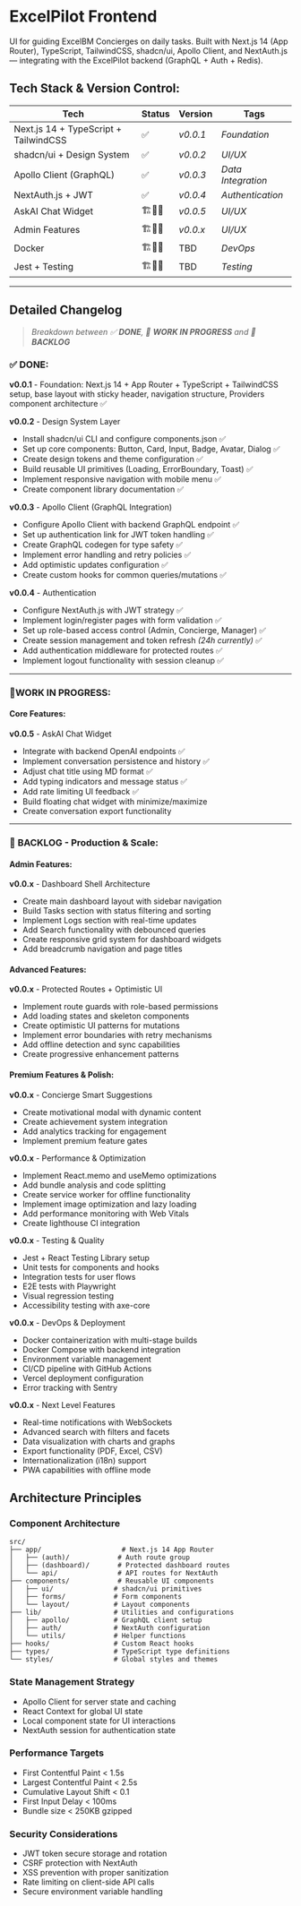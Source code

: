 # ExcelPilot Frontend

UI for guiding ExcelBM Concierges on daily tasks. Built with Next.js 14 (App Router), TypeScript, TailwindCSS, shadcn/ui, Apollo Client, and NextAuth.js — integrating with the ExcelPilot backend (GraphQL + Auth + Redis).

## Tech Stack & Version Control:
| Tech | Status | Version | Tags |
| --- | --- | --- | --- |
| Next.js 14 + TypeScript + TailwindCSS | ✅ | _v0.0.1_ | _Foundation_ |
| shadcn/ui + Design System | ✅ | _v0.0.2_ | _UI/UX_ |
| Apollo Client (GraphQL) | ✅ | _v0.0.3_ | _Data Integration_ |
| NextAuth.js + JWT | ✅ | _v0.0.4_ | _Authentication_ |
| AskAI Chat Widget | 🏗️🧱🔨 | _v0.0.5_ | _UI/UX_ |
| Admin Features | 🏗️🧱🔨 | _v0.0.x_ | _UI/UX_ |
| Docker | 🏗️🧱🔨 | TBD | _DevOps_ |
| Jest + Testing | 🏗️🧱🔨 | TBD | _Testing_ |

---

## **Detailed Changelog** 
> *Breakdown between ✅ **DONE**, 🔨 **WORK IN PROGRESS** and 📄 **BACKLOG***

### ✅ **DONE**:
**v0.0.1** - Foundation: Next.js 14 + App Router + TypeScript + TailwindCSS setup, base layout with sticky header, navigation structure, Providers component architecture ✅

**v0.0.2** - Design System Layer
- Install shadcn/ui CLI and configure components.json ✅
- Set up core components: Button, Card, Input, Badge, Avatar, Dialog ✅
- Create design tokens and theme configuration ✅
- Build reusable UI primitives (Loading, ErrorBoundary, Toast) ✅
- Implement responsive navigation with mobile menu ✅
- Create component library documentation ✅

**v0.0.3** - Apollo Client (GraphQL Integration)
- Configure Apollo Client with backend GraphQL endpoint ✅
- Set up authentication link for JWT token handling ✅
- Create GraphQL codegen for type safety ✅
- Implement error handling and retry policies ✅
- Add optimistic updates configuration ✅
- Create custom hooks for common queries/mutations ✅

**v0.0.4** - Authentication
- Configure NextAuth.js with JWT strategy ✅
- Implement login/register pages with form validation ✅
- Set up role-based access control (Admin, Concierge, Manager) ✅
- Create session management and token refresh *(24h currently)* ✅
- Add authentication middleware for protected routes ✅
- Implement logout functionality with session cleanup ✅

---

### 🔨**WORK IN PROGRESS**:

#### Core Features:

**v0.0.5** - AskAI Chat Widget
- Integrate with backend OpenAI endpoints ✅
- Implement conversation persistence and history ✅
- Adjust chat title using MD format ✅
- Add typing indicators and message status ✅
- Add rate limiting UI feedback ✅
- Build floating chat widget with minimize/maximize
- Create conversation export functionality

---

### 📄 **BACKLOG** - Production & Scale:

#### Admin Features:

**v0.0.x** - Dashboard Shell Architecture
- Create main dashboard layout with sidebar navigation
- Build Tasks section with status filtering and sorting
- Implement Logs section with real-time updates
- Add Search functionality with debounced queries
- Create responsive grid system for dashboard widgets
- Add breadcrumb navigation and page titles

#### Advanced Features:

**v0.0.x** - Protected Routes + Optimistic UI
- Implement route guards with role-based permissions
- Add loading states and skeleton components
- Create optimistic UI patterns for mutations
- Implement error boundaries with retry mechanisms
- Add offline detection and sync capabilities
- Create progressive enhancement patterns

#### Premium Features & Polish:

**v0.0.x** - Concierge Smart Suggestions
- Create motivational modal with dynamic content
- Create achievement system integration
- Add analytics tracking for engagement
- Implement premium feature gates

**v0.0.x** - Performance & Optimization
- Implement React.memo and useMemo optimizations
- Add bundle analysis and code splitting
- Create service worker for offline functionality
- Implement image optimization and lazy loading
- Add performance monitoring with Web Vitals
- Create lighthouse CI integration

**v0.0.x** - Testing & Quality
- Jest + React Testing Library setup
- Unit tests for components and hooks
- Integration tests for user flows
- E2E tests with Playwright
- Visual regression testing
- Accessibility testing with axe-core

**v0.0.x** - DevOps & Deployment
- Docker containerization with multi-stage builds
- Docker Compose with backend integration
- Environment variable management
- CI/CD pipeline with GitHub Actions
- Vercel deployment configuration
- Error tracking with Sentry

**v0.0.x** - Next Level Features
- Real-time notifications with WebSockets
- Advanced search with filters and facets
- Data visualization with charts and graphs
- Export functionality (PDF, Excel, CSV)
- Internationalization (i18n) support
- PWA capabilities with offline mode

## **Architecture Principles**

### **Component Architecture**
```
src/
├── app/                    # Next.js 14 App Router
│   ├── (auth)/            # Auth route group
│   ├── (dashboard)/       # Protected dashboard routes
│   └── api/               # API routes for NextAuth
├── components/            # Reusable UI components
│   ├── ui/               # shadcn/ui primitives
│   ├── forms/            # Form components
│   └── layout/           # Layout components
├── lib/                  # Utilities and configurations
│   ├── apollo/           # GraphQL client setup
│   ├── auth/             # NextAuth configuration
│   └── utils/            # Helper functions
├── hooks/                # Custom React hooks
├── types/                # TypeScript type definitions
└── styles/               # Global styles and themes
```

### **State Management Strategy**
- Apollo Client for server state and caching
- React Context for global UI state
- Local component state for UI interactions
- NextAuth session for authentication state

### **Performance Targets**
- First Contentful Paint < 1.5s
- Largest Contentful Paint < 2.5s
- Cumulative Layout Shift < 0.1
- First Input Delay < 100ms
- Bundle size < 250KB gzipped

### **Security Considerations**
- JWT token secure storage and rotation
- CSRF protection with NextAuth
- XSS prevention with proper sanitization
- Rate limiting on client-side API calls
- Secure environment variable handling
